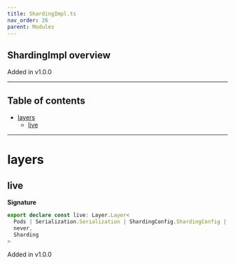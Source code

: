 ```yaml
---
title: ShardingImpl.ts
nav_order: 26
parent: Modules
---
```


## ShardingImpl overview

Added in v1.0.0

---

<h2 class="text-delta">Table of contents</h2>

- [layers](#layers)
  - [live](#live)

---

# layers

## live

**Signature**

```ts
export declare const live: Layer.Layer<
  Pods | Serialization.Serialization | ShardingConfig.ShardingConfig | ShardManagerClient | Storage.Storage,
  never,
  Sharding
>
```

Added in v1.0.0
